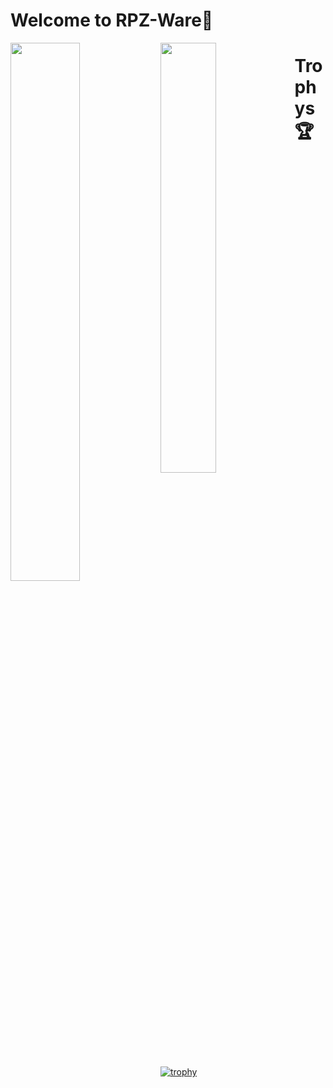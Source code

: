 # Welcome to RPZ-Ware👋

<img align="left" width="47%" src="https://github-readme-stats.vercel.app/api?username=Rapunzel-ware&show_icons=true&theme=dark" />

<img align="left" width="42%" src="https://github-readme-stats.vercel.app/api/top-langs/?username=Rapunzel-ware&layout=compact&theme=dark" />

# Trophys 🏆                           
                       
[![trophy](https://github-profile-trophy.vercel.app/?username=Rapunzel-ware&theme=juicyfresh)]([https://github.com/ryo-ma/github-profile-trophy](https://github-profile-trophy.vercel.app/?username=Rapunzel-ware&theme=juicyfresh))


